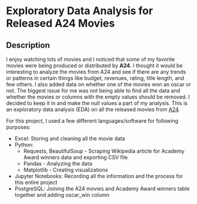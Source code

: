 # Exploratory Data Analysis for Released A24 Movies

##  Description

I enjoy watching lots of movies and I noticed that some of my favorite movies were being produced or distributed by **A24**. I thought it would be interesting to analyze the movies from A24 and see if there are any trends or patterns in certain things like budget, revenues, rating, title length, and few others. I also added data on whether one of the movies won an oscar or not. The biggest issue for me was not being able to find all the data and whether the movies or columns with the empty values should be removed. I decided to keep it in and make the null values a part of my analysis. This is an exploratory data analysis (EDA) on all the released movies from [A24](https://a24films.com/films).

For this project, I used a few different languages/software for following purposes:
- Excel: Storing and cleaning all the movie data
- Python:
  - Requests, BeautifulSoup - Scraping Wikipedia article for Academy Award winners data and exporting CSV file
  - Pandas - Analyzing the data
  - Matplotlib - Creating visualizations
- Jupyter Notebooks: Recording all the information and the process for this entire project 
- PostgreSQL: Joining the A24 movies and Academy Award winners table together and adding oscar_win column




